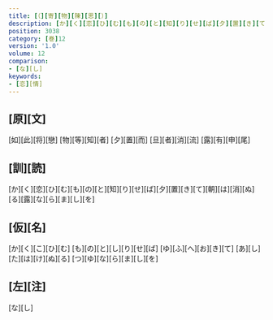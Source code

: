```yaml
---
title: [（][寄][物][陳][思][）]
description: [か][く][恋][ひ][む][も][の][と][知][り][せ][ば][夕][置][き][て][朝][は][消][ぬ][る][露][な][ら][ま][し][を]
position: 3038
category: [巻]12
version: '1.0'
volume: 12
comparison:
- [な][し]
keywords:
- [恋][情]
---
```


## [原][文]

[如][此][将][戀] [物][等][知][者] [夕][置][而] [旦][者][消][流] [露][有][申][尾]

## [訓][読]

[か][く][恋][ひ][む][も][の][と][知][り][せ][ば][夕][置][き][て][朝][は][消][ぬ][る][露][な][ら][ま][し][を]

## [仮][名]

[か][く][こ][ひ][む] [も][の][と][し][り][せ][ば] [ゆ][ふ][へ][お][き][て] [あ][し][た][は][け][ぬ][る] [つ][ゆ][な][ら][ま][し][を]

## [左][注]

[な][し]
